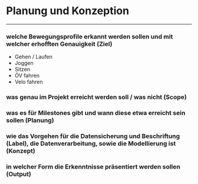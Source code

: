 # Planung und Konzeption
---
### welche Bewegungsprofile erkannt werden sollen und mit welcher erhofften Genauigkeit (Ziel)
- Gehen / Laufen
- Joggen
- Sitzen
- ÖV fahren
- Velo fahren

### was genau im Projekt erreicht werden soll / was nicht (Scope)
### was es für Milestones gibt und wann diese etwa erreicht sein sollen (Planung)
### wie das Vorgehen für die Datensicherung und Beschriftung (Label), die Datenverarbeitung, sowie die Modellierung ist (Konzept)
### in welcher Form die Erkenntnisse präsentiert werden sollen (Output)